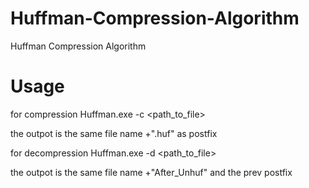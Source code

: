 # Huffman-Compression-Algorithm
Huffman Compression Algorithm

# Usage
for compression
Huffman.exe -c <path_to_file>


the outpot is the same file name +".huf" as postfix

for decompression
Huffman.exe -d <path_to_file>


the outpot is the same file name +"After_Unhuf" and the prev postfix

